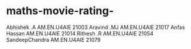 # maths-movie-rating-
Abhishek .A               AM.EN.U4AIE 21003
Aravind .MJ              AM.EN.U4AIE 21017
Anfas Hassan           AM.EN.U4AIE 21014
Rithesh .R                 AM.EN.U4AIE 21054
SandeepChandra     AM.EN.U4AIE 21079
